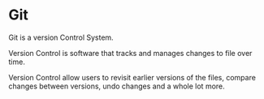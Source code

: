 # Git

Git is a version Control System.

Version Control is software that tracks and manages changes to file over time.

Version Control allow users to revisit earlier versions of the files, compare changes between versions, undo changes and a whole lot more.
